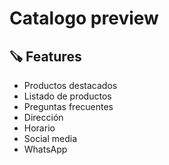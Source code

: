 # Catalogo preview

## 🪚 Features
- Productos destacados
- Listado de productos
- Preguntas frecuentes
- Dirección
- Horario
- Social media
- WhatsApp
